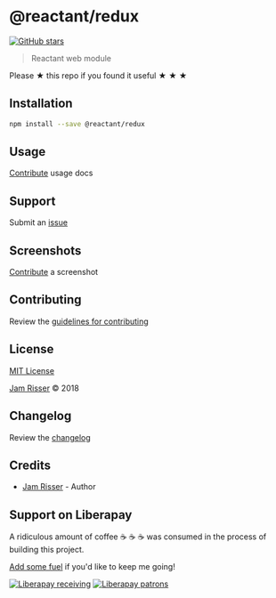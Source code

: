 # @reactant/redux

[![GitHub stars](https://img.shields.io/github/stars/codejamninja/@reactant/redux.svg?style=social&label=Stars)](https://github.com/codejamninja/reactant/packages/web)

> Reactant web module

Please ★ this repo if you found it useful ★ ★ ★



## Installation

```sh
npm install --save @reactant/redux
```



## Usage

[Contribute](https://github.com/codejamninja/reactant/packages/web/blob/master/CONTRIBUTING.md) usage docs


## Support

Submit an [issue](https://github.com/codejamninja/reactant/packages/web/issues/new)


## Screenshots

[Contribute](https://github.com/codejamninja/reactant/packages/web/blob/master/CONTRIBUTING.md) a screenshot


## Contributing

Review the [guidelines for contributing](https://github.com/codejamninja/reactant/packages/web/blob/master/CONTRIBUTING.md)


## License

[MIT License](https://github.com/codejamninja/reactant/packages/web/blob/master/LICENSE)

[Jam Risser](https://codejam.ninja) © 2018


## Changelog

Review the [changelog](https://github.com/codejamninja/reactant/packages/web/blob/master/CHANGELOG.md)


## Credits

* [Jam Risser](https://codejam.ninja) - Author


## Support on Liberapay

A ridiculous amount of coffee ☕ ☕ ☕ was consumed in the process of building this project.

[Add some fuel](https://liberapay.com/codejamninja/donate) if you'd like to keep me going!

[![Liberapay receiving](https://img.shields.io/liberapay/receives/codejamninja.svg?style=flat-square)](https://liberapay.com/codejamninja/donate)
[![Liberapay patrons](https://img.shields.io/liberapay/patrons/codejamninja.svg?style=flat-square)](https://liberapay.com/codejamninja/donate)
